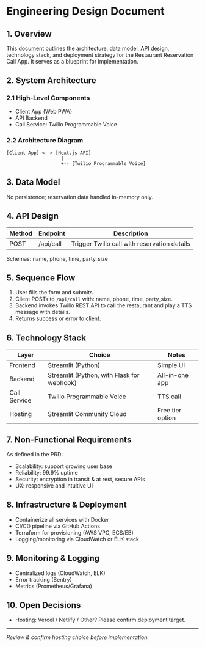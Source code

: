 # Engineering Design Document

## 1. Overview
This document outlines the architecture, data model, API design, technology stack, and deployment strategy for the Restaurant Reservation Call App. It serves as a blueprint for implementation.

## 2. System Architecture

### 2.1 High-Level Components
- Client App (Web PWA)
- API Backend
- Call Service: Twilio Programmable Voice

### 2.2 Architecture Diagram
```
[Client App] <--> [Next.js API]
                    |
                    +-- [Twilio Programmable Voice]
```

## 3. Data Model

No persistence; reservation data handled in-memory only.

## 4. API Design

| Method | Endpoint   | Description                          |
|--------|------------|--------------------------------------|
| POST   | /api/call  | Trigger Twilio call with reservation details |

Schemas: name, phone, time, party_size

## 5. Sequence Flow
1. User fills the form and submits.
2. Client POSTs to `/api/call` with: name, phone, time, party_size.
3. Backend invokes Twilio REST API to call the restaurant and play a TTS message with details.
4. Returns success or error to client.

## 6. Technology Stack

| Layer        | Choice                     | Notes            |
|--------------|----------------------------|------------------|
| Frontend     | Streamlit (Python)         | Simple UI        |
| Backend      | Streamlit (Python, with Flask for webhook) | All-in-one app   |
| Call Service | Twilio Programmable Voice  | TTS call         |
| Hosting      | Streamlit Community Cloud  | Free tier option |

## 7. Non-Functional Requirements
As defined in the PRD:
- Scalability: support growing user base
- Reliability: 99.9% uptime
- Security: encryption in transit & at rest, secure APIs
- UX: responsive and intuitive UI

## 8. Infrastructure & Deployment
- Containerize all services with Docker
- CI/CD pipeline via GitHub Actions
- Terraform for provisioning (AWS VPC, ECS/EB)
- Logging/monitoring via CloudWatch or ELK stack

## 9. Monitoring & Logging
- Centralized logs (CloudWatch, ELK)
- Error tracking (Sentry)
- Metrics (Prometheus/Grafana)

## 10. Open Decisions
- Hosting: Vercel / Netlify / Other? Please confirm deployment target.

---
*Review & confirm hosting choice before implementation.*
